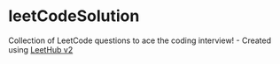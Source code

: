 # leetCodeSolution
Collection of LeetCode questions to ace the coding interview! - Created using [LeetHub v2](https://github.com/arunbhardwaj/LeetHub-2.0)
